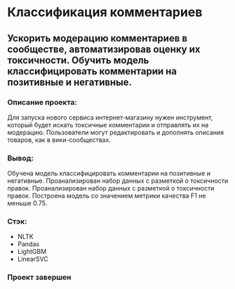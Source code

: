 # Классификация комментариев

## Ускорить модерацию комментариев в сообществе, автоматизировав оценку их токсичности. Обучить модель классифицировать комментарии на позитивные и негативные.

### Описание проекта:
Для запуска нового сервиса интернет-магазину нужен инструмент, который будет искать токсичные комментарии и отправлять их на модерацию. Пользователи могут редактировать и дополнять описания товаров, как в вики-сообществах. 

### Вывод:
Обучена модель классифицировать комментарии на позитивные и негативные. Проанализирован набор данных с разметкой о токсичности правок.
Проанализирован набор данных с разметкой о токсичности правок. Построена модель со значением метрики качества F1 не меньше 0.75.

### Стэк:
- NLTK
- Pandas
- LightGBM
- LinearSVC

### Проект завершен

